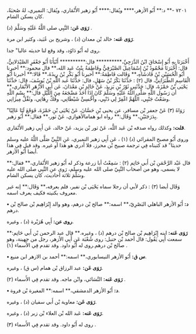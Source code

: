 ٧٢٠١ -** د:** أَبُو الأزهر،**** ويُقال:**** أَبُو زهير الأَنْمَاري، ويُقال: النميري، لهُ صُحبَةٌ، كان يسكن الشام.

**رَوَى عَن:** النَّبِي صلى اللَّهُ عَلَيْهِ وسَلَّمَ (د) .

**رَوَى عَنه:** خالد بْن معدان (د) ، وشريح بن عُبَيد، وكثير ابن مرة.

روى له أَبُو دَاوُد، وقد وقع لنا حديثه عاليا" جدا.

أَخْبَرَنَا بِهِ أَبُو إِسْحَاقَ ابْنُ الدَّرَجِيِّ،********** قال:********** أَنْبَأَنَا أَبُو جَعْفَرٍ الصَّيْدَلانِيُّ، قال: أَخْبَرَنَا مَحْمُودُ بْنُ إِسْمَاعِيلَ الصَّيْرَفِيُّ وفَاطِمَةُ بِنْتُ عَبد الله،** قال محمود:** أخبرنا أَبُو الْحُسَيْنِ بْنُ فَاذشَاهِ،** وَقَالت فَاطِمَةُ:** أخبرنا أَبُو بَكْرِ بْنُ رِيذَةَ،** قَالا:** أخبرنا أَبُو الْقَاسِمِ الطَّبَرَانِيُّ، قال (٢) : حَدَّثَنَا بَكْرُ بْنُ سَهْلٍ، قال: حَدَّثَنَا عَبد اللَّهِ بْنُ يُوسُفَ، قال: حَدَّثَنَا يَحْيَى بْنُ حَمْزَةَ، قال: حَدَّثَنِي ثَوْرُ بْنِ يَزِيدَ، عَنْ خَالِدِ بْنِ مَعْدَانَ، عَن أَبِي الأَزْهَرِ الأَنْمَاري،** أن رَسُول اللَّهِ صَلَّى اللَّهُ عَلَيْهِ وسَلَّمَ كَانَ إِذَا أَخَذَ مَضْجَعَهُ مِنَ اللَّيْلِ قال:** بِسْمِ اللَّهِ وضَعْتُ جَنْبِي، اللَّهُمَّ اغْفِرْ لِي ذَنْبِي، وأَخْسِئْ شَيْطَانِي، وفُكَّ رِهَانِي، وثَقِّلْ مِيزَانِي.

رَوَاهُ (٣) عَنْ جعفر بْن مسافر، عن يحيى بْنِ حَسَّانَ، عَنْ يَحْيَى بْنِ حَمْزَةَ، فَوَقَعَ لَنَا عَالِيًا" بِدَرَجَتَيْنِ،** وَقَال:** رواه ابو همامالأهوازي، عَنْ ثور،** فقال:** أَبُو زهير.

**قلت:** وكذلك رواه صدقه بْن عَبد اللَّه، عَنْ ثور بْن يزيد، عَنْ خالد، عَن أَبِي زهير الأَنْمَاري.

وروى أَبُو مصبح المقرائي (د) (١) ، عَن أَبِي زهير النميري، عَنِ النَّبِيِّ صَلَّى اللَّهُ عليه وسلم حديثا" قد كتبناه فِي ترجمة صبيح بْن محرز، فلا أدري هو هذا أو غيره. وقد قيل فِي هذا أيضا أَبُو الأزهر.

قال عَبْد الرَّحْمَنِ بْن أَبي حَاتِم (٢) : سَمِعْتُ أبا زرعة وذكر له أَبُو زهير الأَنْمَاري،** فقال:** لا يسمى، وهو من أصحاب النَّبِيّ صلى الله عليه وسلم، رَوى عنِ النَّبِي صلى الله عليه وسَلَّمَ ثلاثة أحاديث، كان يسكن الشام.

وَقَال أيضا (٣) : ذكر لأبي أن رجلا سماه يَحْيَى بْن نفير، فلم يعرفه،** وَقَال:** إنه غير معروف بكنيته فكيف يعرف اسمه.

**• د:** أَبُو الأزهر الباهلي البَصْرِيّ،** اسمه:** صالح بْن درهم، وهو والد إِبْرَاهِيم بْن صالح بْن درهم.

**روى عن:** أَبِي هُرَيْرة (د) ، وغيره.

**رَوَى عَنه:** ابنه إِبْرَاهِيم بْن صالح بْن درهم (د) ، وغيره.** قال عبد الرحمن بْن أَبي حَاتِم:** سمعت أَبِي يَقُول: قال أحمد بْن حنبل: روى شُعْبَة عَن أَبِي الأزهر، رجل من جهينة، وهو صالح بْن درهم.روى له أَبُو داود. وقد تقدم فِي الأَسماء (١) .

**• س ق:** أَبُو الأزهر النيسابوري،** اسمه:** أحمد بن الازهر ابن منيع.

**رَوَى عَن:** عبد الرزاق بْن همام (س ق) ، وغيره.

**رَوَى عَنه:** النَّسَائي، وابْن ماجه. وقد تقدم فِي الأَسماء (٢) .

**• د:** أَبُو الأزهر الدمشقي،** اسمه:** المغيرة بْن فروة.

**رَوَى عَن:** معاوية بْن أَبي سفيان (د) ، وغيره.

**رَوَى عَنه:** عَبد الله بْن العلاء بْن زبر (د) ، وغيره.

روى له أَبُو داود. وقد تقدم فِي الأَسماء (٣) .